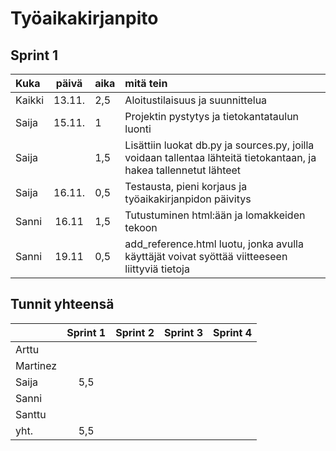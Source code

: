 # Työaikakirjanpito

## Sprint 1
| Kuka | päivä | aika | mitä tein  |
| :-----| :----:|:-----| :-----|
| Kaikki | 13.11. | 2,5 | Aloitustilaisuus ja suunnittelua |
| Saija | 15.11. | 1 | Projektin pystytys ja tietokantataulun luonti |
| Saija |  | 1,5 | Lisättiin luokat db.py ja sources.py, joilla voidaan tallentaa lähteitä tietokantaan, ja hakea tallennetut lähteet |
| Saija | 16.11. | 0,5 | Testausta, pieni korjaus ja työaikakirjanpidon päivitys |
| Sanni | 16.11  | 1,5 | Tutustuminen html:ään ja lomakkeiden tekoon |
| Sanni | 19.11  | 0,5 | add_reference.html luotu, jonka avulla käyttäjät voivat syöttää viitteeseen liittyviä tietoja |

## Tunnit yhteensä
|  | Sprint 1   | Sprint 2 | Sprint 3 | Sprint 4 |
| :-----| :----:|:----:|:----:|:----:|
| Arttu |  |  |  |  |
| Martinez |  |  |  |  |
| Saija | 5,5 |  |  |  |
| Sanni |  |  |  |  |
| Santtu |  |  |  |  |
| yht. | 5,5 |  |  |  |
